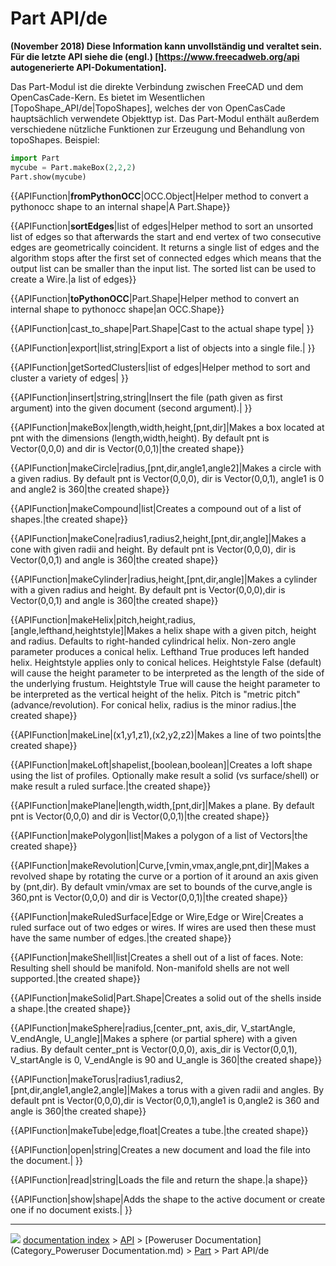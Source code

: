 # Part API/de
**(November 2018) Diese Information kann unvollständig und veraltet sein. Für die letzte API siehe die (engl.) [https://www.freecadweb.org/api autogenerierte API-Dokumentation].**

Das Part-Modul ist die direkte Verbindung zwischen FreeCAD und dem OpenCasCade-Kern. Es bietet im Wesentlichen \[TopoShape_API/de\|TopoShapes\], welches der von OpenCasCade hauptsächlich verwendete Objekttyp ist. Das Part-Modul enthält außerdem verschiedene nützliche Funktionen zur Erzeugung und Behandlung von topoShapes. Beispiel: 
```python
import Part
mycube = Part.makeBox(2,2,2)
Part.show(mycube)
```


{{APIFunction|__fromPythonOCC__|OCC.Object|Helper method to convert a pythonocc shape to an internal shape|A Part.Shape}}


{{APIFunction|__sortEdges__|list of edges|Helper method to sort an unsorted list of edges so that afterwards the start and end vertex of two consecutive edges are geometrically coincident. It returns a single list of edges and the algorithm stops after the first set of connected edges which means that the output list can be smaller than the input list. The sorted list can be used to create a Wire.|a list of edges}}


{{APIFunction|__toPythonOCC__|Part.Shape|Helper method to convert an internal shape to pythonocc shape|an OCC.Shape}}


{{APIFunction|cast_to_shape|Part.Shape|Cast to the actual shape type| }}


{{APIFunction|export|list,string|Export a list of objects into a single file.| }}


{{APIFunction|getSortedClusters|list of edges|Helper method to sort and cluster a variety of edges| }}


{{APIFunction|insert|string,string|Insert the file (path given as first argument) into the given document (second argument).| }}


{{APIFunction|makeBox|length,width,height,[pnt,dir]|Makes a box located at pnt with the dimensions (length,width,height). By default pnt is Vector(0,0,0) and dir is Vector(0,0,1)|the created shape}}


{{APIFunction|makeCircle|radius,[pnt,dir,angle1,angle2]|Makes a circle with a given radius. By default pnt is Vector(0,0,0), dir is Vector(0,0,1), angle1 is 0 and angle2 is 360|the created shape}}


{{APIFunction|makeCompound|list|Creates a compound out of a list of shapes.|the created shape}}


{{APIFunction|makeCone|radius1,radius2,height,[pnt,dir,angle]|Makes a cone with given radii and height. By default pnt is Vector(0,0,0), dir is Vector(0,0,1) and angle is 360|the created shape}}


{{APIFunction|makeCylinder|radius,height,[pnt,dir,angle]|Makes a cylinder with a given radius and height. By default pnt is Vector(0,0,0),dir is Vector(0,0,1) and angle is 360|the created shape}}


{{APIFunction|makeHelix|pitch,height,radius,[angle,lefthand,heightstyle]|Makes a helix shape with a given pitch, height and radius. Defaults to right-handed cylindrical helix. Non-zero angle parameter produces a conical helix.  Lefthand True produces left handed helix.  Heightstyle applies only to conical helices. Heightstyle False (default) will cause the height parameter to be interpreted as the length of the side of the underlying frustum.  Heightstyle True will cause the height parameter to be interpreted as the vertical height of the helix.  Pitch is "metric pitch" (advance/revolution). For conical helix, radius is the minor radius.|the created shape}}


{{APIFunction|makeLine|(x1,y1,z1),(x2,y2,z2)|Makes a line of two points|the created shape}}


{{APIFunction|makeLoft|shapelist<profiles>,[boolean<solid>,boolean<ruled>]|Creates a loft shape using the list of profiles. Optionally make result a solid (vs surface/shell) or make result a ruled surface.|the created shape}}


{{APIFunction|makePlane|length,width,[pnt,dir]|Makes a plane. By default pnt is Vector(0,0,0) and dir is Vector(0,0,1)|the created shape}}


{{APIFunction|makePolygon|list|Makes a polygon of a list of Vectors|the created shape}}


{{APIFunction|makeRevolution|Curve,[vmin,vmax,angle,pnt,dir]|Makes a revolved shape by rotating the curve or a portion of it around an axis given by (pnt,dir). By default vmin/vmax are set to bounds of the curve,angle is 360,pnt is Vector(0,0,0) and dir is Vector(0,0,1)|the created shape}}


{{APIFunction|makeRuledSurface|Edge or Wire,Edge or Wire|Creates a ruled surface out of two edges or wires. If wires are used then these must have the same number of edges.|the created shape}}


{{APIFunction|makeShell|list|Creates a shell out of a list of faces.    Note: Resulting shell should be manifold.   Non-manifold shells are not well supported.|the created shape}}


{{APIFunction|makeSolid|Part.Shape|Creates a solid out of the shells inside a shape.|the created shape}}


{{APIFunction|makeSphere|radius,[center_pnt, axis_dir, V_startAngle, V_endAngle, U_angle]|Makes a sphere (or partial sphere) with a given radius. By default center_pnt is Vector(0,0,0), axis_dir is Vector(0,0,1), V_startAngle is 0, V_endAngle is 90 and U_angle is 360|the created shape}}


{{APIFunction|makeTorus|radius1,radius2,[pnt,dir,angle1,angle2,angle]|Makes a torus with a given radii and angles. By default pnt is Vector(0,0,0),dir is Vector(0,0,1),angle1 is 0,angle2 is 360 and angle is 360|the created shape}}


{{APIFunction|makeTube|edge,float|Creates a tube.|the created shape}}


{{APIFunction|open|string|Creates a new document and load the file into the document.| }}


{{APIFunction|read|string|Loads the file and return the shape.|a shape}}


{{APIFunction|show|shape|Adds the shape to the active document or create one if no document exists.| }}



---
![](images/Button_right.svg) [documentation index](../README.md) > [API](Category_API.md) > [Poweruser Documentation](Category_Poweruser Documentation.md) > [Part](Part_Workbench.md) > Part API/de
